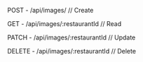 POST - /api/images/ // Create

GET - /api/images/:restaurantId // Read

PATCH - /api/images/:restaurantId // Update

DELETE - /api/images/:restaurantId // Delete
